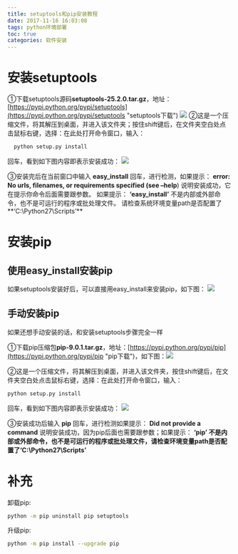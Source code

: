 ```yaml
---
title: setuptools和pip安装教程
date: 2017-11-16 16:03:08
tags: python环境部署
toc: true
categories: 软件安装
---
```

# 安装setuptools
①下载setuptools源码**setuptools-25.2.0.tar.gz**，地址：[https://pypi.python.org/pypi/setuptools](https://pypi.python.org/pypi/setuptools "setuptools下载") 
![](https://i.imgur.com/a29kEga.png)
②这是一个压缩文件，将其解压到桌面，并进入该文件夹；按住shift键后，在文件夹空白处点击鼠标右键，选择：在此处打开命令窗口，输入：
	  
```bash
  python setup.py install
```
回车，看到如下图内容即表示安装成功：
![](https://i.imgur.com/epT3f5n.png)

③安装完后在当前窗口中输入 **easy_install** 回车，进行检测，如果提示： 
**error: No urls, filenames, or requirements specified (see –help**) 说明安装成功，它在提示你命令后面需要跟参数。 如果提示： **‘easy_install’** 不是内部或外部命令，也不是可运行的程序或批处理文件。 请检查系统环境变量path是否配置了**‘C:\Python27\Scripts’**

<!--more-->

# 安装pip
## 使用easy_install安装pip
如果setuptools安装好后，可以直接用easy_install来安装pip，如下图：
![](https://i.imgur.com/I0axT0o.png)
## 手动安装pip
如果还想手动安装的话，和安装setuptools步骤完全一样

①下载pip压缩包**pip-9.0.1.tar.gz**，地址：[https://pypi.python.org/pypi/pip](https://pypi.python.org/pypi/pip "pip下载")，如下图：![](https://i.imgur.com/gGKpfRK.png)

②这是一个压缩文件，将其解压到桌面，并进入该文件夹，按住shift键后，在文件夹空白处点击鼠标右键，选择：在此处打开命令窗口，输入：
	  
```bash
python setup.py install 
```

回车，看到如下图内容即表示安装成功：
![](https://i.imgur.com/vZev7uY.png)

③安装成功后输入 **pip** 回车，进行检测如果提示： **Did not provide a command** 说明安装成功，因为pip后面也需要跟参数；如果提示： **‘pip’ **不是内部或外部命令，也不是可运行的程序或批处理文件，请检查环境变量path是否配置了**‘C:\Python27\Scripts’**

# 补充
卸载pip:

```bash
python -m pip uninstall pip setuptools
```

升级pip:

```bash
python -m pip install --upgrade pip
```

